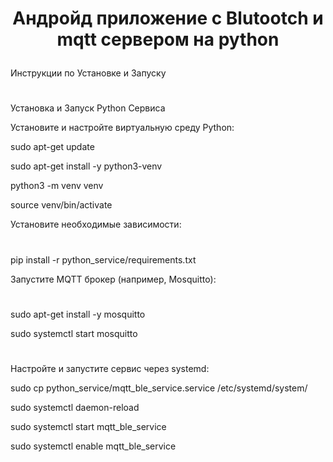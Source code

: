 # <p align="center"> Андройд приложение с Blutootch и mqtt сервером на python </p>

Инструкции по Установке и Запуску

#

Установка и Запуск Python Сервиса

Установите и настройте виртуальную среду Python:

sudo apt-get update

sudo apt-get install -y python3-venv

python3 -m venv venv

source venv/bin/activate

Установите необходимые зависимости:

#

pip install -r python_service/requirements.txt

Запустите MQTT брокер (например, Mosquitto):

#

sudo apt-get install -y mosquitto

sudo systemctl start mosquitto



#

Настройте и запустите сервис через systemd:

sudo cp python_service/mqtt_ble_service.service /etc/systemd/system/

sudo systemctl daemon-reload

sudo systemctl start mqtt_ble_service

sudo systemctl enable mqtt_ble_service

